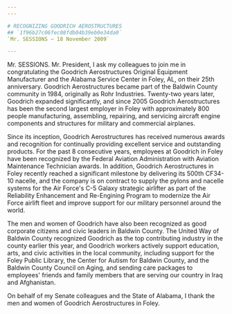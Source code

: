 ```yaml
---
---

# RECOGNIZING GOODRICH AEROSTRUCTURES
## `1f96b27c06fec08fdb04b39eb0e34da0`
`Mr. SESSIONS — 18 November 2009`

---
```


 Mr. SESSIONS. Mr. President, I ask my colleagues to join me in 
congratulating the Goodrich Aerostructures Original Equipment 
Manufacturer and the Alabama Service Center in Foley, AL, on their 25th 
anniversary. Goodrich Aerostructures became part of the Baldwin County 
community in 1984, originally as Rohr Industries. Twenty-two years 
later, Goodrich expanded significantly, and since 2005 Goodrich 
Aerostructures has been the second largest employer in Foley with 
approximately 800 people manufacturing, assembling, repairing, and 
servicing aircraft engine components and structures for military and 
commercial airplanes.

Since its inception, Goodrich Aerostructures has received numerous 
awards and recognition for continually providing excellent service and 
outstanding products. For the past 8 consecutive years, employees at 
Goodrich in Foley have been recognized by the Federal Aviation 
Administration with Aviation Maintenance Technician awards. In 
addition, Goodrich Aerostructures in Foley recently reached a 
significant milestone by delivering its 500th CF34-10 nacelle, and the 
company is on contract to supply the pylons and nacelle systems for the 
Air Force's C-5 Galaxy strategic airlifter as part of the Reliability 
Enhancement and Re-Engining Program to modernize the Air Force airlift 
fleet and improve support for our military personnel around the world.

The men and women of Goodrich have also been recognized as good 
corporate citizens and civic leaders in Baldwin County. The United Way 
of Baldwin County recognized Goodrich as the top contributing industry 
in the county earlier this year, and Goodrich workers actively support 
education, arts, and civic activities in the local community, including 
support for the Foley Public Library, the Center for Autism for Baldwin 
County, and the Baldwin County Council on Aging, and sending care 
packages to employees' friends and family members that are serving our 
country in Iraq and Afghanistan.

On behalf of my Senate colleagues and the State of Alabama, I thank 
the men and women of Goodrich Aerostructures in Foley.
